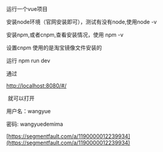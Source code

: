 运行一个vue项目

安装node环境（官网安装即可），测试有没有node,使用node -v

安装npm,或者cnpm,查看安装情况，使用 npm -v

设置cnpm 使用的是淘宝镜像文件安装的

运行 npm run dev

通过

[http://localhost:8080/\#/](http://localhost:8080/#/)

 就可以打开

用户名：wangyue

密码: wangyuedemima

[https://segmentfault.com/a/1190000012239934](https://segmentfault.com/a/1190000012239934)

